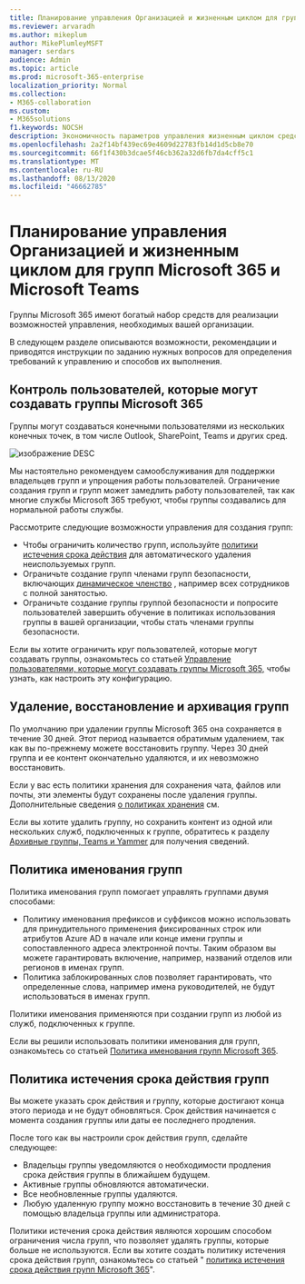 ```yaml
---
title: Планирование управления Организацией и жизненным циклом для групп Microsoft 365 и Microsoft Teams
ms.reviewer: arvaradh
ms.author: mikeplum
author: MikePlumleyMSFT
manager: serdars
audience: Admin
ms.topic: article
ms.prod: microsoft-365-enterprise
localization_priority: Normal
ms.collection:
- M365-collaboration
ms.custom:
- M365solutions
f1.keywords: NOCSH
description: Экономичность параметров управления жизненным циклом средств для совместной работы в Microsoft 365
ms.openlocfilehash: 2a2f14bf439ec69e4609d22783fb14d1d5cb8e70
ms.sourcegitcommit: 66f1f430b3dcae5f46cb362a32d6fb7da4cff5c1
ms.translationtype: MT
ms.contentlocale: ru-RU
ms.lasthandoff: 08/13/2020
ms.locfileid: "46662785"
---
```

# <a name="plan-organization-and-lifecycle-governance-for-microsoft-365-groups-and-microsoft-teams"></a>Планирование управления Организацией и жизненным циклом для групп Microsoft 365 и Microsoft Teams

Группы Microsoft 365 имеют богатый набор средств для реализации возможностей управления, необходимых вашей организации. 

В следующем разделе описываются возможности, рекомендации и приводятся инструкции по заданию нужных вопросов для определения требований к управлению и способов их выполнения.

## <a name="control-who-can-create-microsoft-365-groups"></a>Контроль пользователей, которые могут создавать группы Microsoft 365

Группы могут создаваться конечными пользователями из нескольких конечных точек, в том числе Outlook, SharePoint, Teams и других сред.

![изображение DESC](../media/04.png)

Мы настоятельно рекомендуем самообслуживания для поддержки владельцев групп и упрощения работы пользователей. Ограничение создания групп и групп может замедлить работу пользователей, так как многие службы Microsoft 365 требуют, чтобы группы создавались для нормальной работы службы.

Рассмотрите следующие возможности управления для создания групп:

- Чтобы ограничить количество групп, используйте [политики истечения срока действия](microsoft-365-groups-expiration-policy.md) для автоматического удаления неиспользуемых групп.
- Ограничьте создание групп членами групп безопасности, включающих [динамическое членство](https://docs.microsoft.com/azure/active-directory/users-groups-roles/groups-create-rule) , например всех сотрудников с полной занятостью.
- Ограничьте создание группы группой безопасности и попросите пользователей завершить обучение в политиках использования группы в вашей организации, чтобы стать членами группы безопасности.

Если вы хотите ограничить круг пользователей, которые могут создавать группы, ознакомьтесь со статьей [Управление пользователями, которые могут создавать группы Microsoft 365,](manage-creation-of-groups.md) чтобы узнать, как настроить эту конфигурацию.

## <a name="group-delete-restore-and-archiving"></a>Удаление, восстановление и архивация групп

По умолчанию при удалении группы Microsoft 365 она сохраняется в течение 30 дней. Этот период называется обратимым удалением, так как вы по-прежнему можете восстановить группу. Через 30 дней группа и ее контент окончательно удаляются, и их невозможно восстановить.

Если у вас есть политики хранения для сохранения чата, файлов или почты, эти элементы будут сохранены после удаления группы. Дополнительные сведения [о политиках хранения](https://docs.microsoft.com/microsoft-365/compliance/retention-policies) см.

Если вы хотите удалить группу, но сохранить контент из одной или нескольких служб, подключенных к группе, обратитесь к разделу [Архивные группы, Teams и Yammer](end-life-cycle-groups-teams-sites-yammer.md) для получения сведений.

## <a name="group-naming-policy"></a>Политика именования групп

Политика именования групп помогает управлять группами двумя способами:

- Политику именования префиксов и суффиксов можно использовать для принудительного применения фиксированных строк или атрибутов Azure AD в начале или конце имени группы и сопоставленного адреса электронной почты. Таким образом вы можете гарантировать включение, например, названий отделов или регионов в именах групп.
- Политика заблокированных слов позволяет гарантировать, что определенные слова, например имена руководителей, не будут использоваться в именах групп.

Политики именования применяются при создании групп из любой из служб, подключенных к группе.

Если вы решили использовать политики именования для групп, ознакомьтесь со статьей [Политика именования групп Microsoft 365](groups-naming-policy.md).

## <a name="group-expiration-policy"></a>Политика истечения срока действия групп

Вы можете указать срок действия и группу, которые достигают конца этого периода и не будут обновляться. Срок действия начинается с момента создания группы или даты ее последнего продления.

После того как вы настроили срок действия групп, сделайте следующее:
- Владельцы группы уведомляются о необходимости продления срока действия группы в ближайшем будущем.
- Активные группы обновляются автоматически.
- Все необновленные группы удаляются.
- Любую удаленную группу можно восстановить в течение 30 дней с помощью владельца группы или администратора.

Политики истечения срока действия являются хорошим способом ограничения числа групп, что позволяет удалять группы, которые больше не используются. Если вы хотите создать политику истечения срока действия групп, ознакомьтесь со статьей " [политика истечения срока действия групп Microsoft 365](microsoft-365-groups-expiration-policy.md)".
